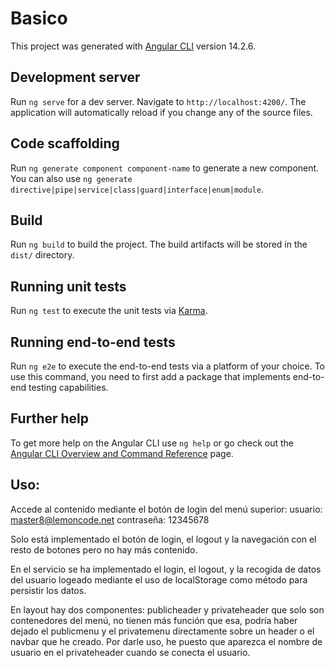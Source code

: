 # Basico

This project was generated with [Angular CLI](https://github.com/angular/angular-cli) version 14.2.6.

## Development server

Run `ng serve` for a dev server. Navigate to `http://localhost:4200/`. The application will automatically reload if you change any of the source files.

## Code scaffolding

Run `ng generate component component-name` to generate a new component. You can also use `ng generate directive|pipe|service|class|guard|interface|enum|module`.

## Build

Run `ng build` to build the project. The build artifacts will be stored in the `dist/` directory.

## Running unit tests

Run `ng test` to execute the unit tests via [Karma](https://karma-runner.github.io).

## Running end-to-end tests

Run `ng e2e` to execute the end-to-end tests via a platform of your choice. To use this command, you need to first add a package that implements end-to-end testing capabilities.

## Further help

To get more help on the Angular CLI use `ng help` or go check out the [Angular CLI Overview and Command Reference](https://angular.io/cli) page.

## Uso:

Accede al contenido mediante el botón de login del menú superior:
usuario: master8@lemoncode.net
contraseña: 12345678

Solo está implementado el botón de login, el logout y la navegación con el resto de botones pero no hay más contenido.

En el servicio se ha implementado el login, el logout, y la recogida de datos del usuario logeado mediante el uso de localStorage como método para persistir los datos.

En layout hay dos componentes: publicheader y privateheader que solo son contenedores del menú, no tienen más función que esa, podría haber dejado el publicmenu y el privatemenu directamente sobre un header o el navbar que he creado. Por darle uso, he puesto que aparezca el nombre de usuario en el privateheader cuando se conecta el usuario.
